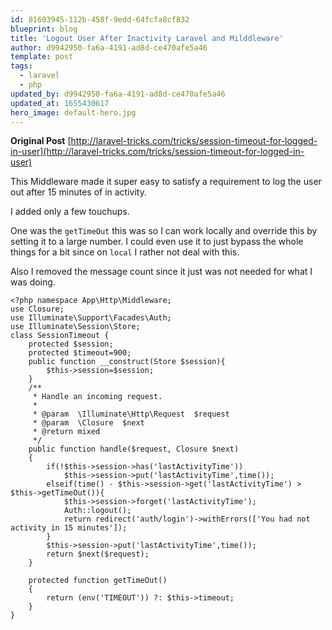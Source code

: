 ```yaml
---
id: 81603945-112b-458f-9edd-64fcfa8cf832
blueprint: blog
title: 'Logout User After Inactivity Laravel and Milddleware'
author: d9942950-fa6a-4191-ad8d-ce470afe5a46
template: post
tags:
  - laravel
  - php
updated_by: d9942950-fa6a-4191-ad8d-ce470afe5a46
updated_at: 1655430617
hero_image: default-hero.jpg
---
```

**Original Post** [http://laravel-tricks.com/tricks/session-timeout-for-logged-in-user](http://laravel-tricks.com/tricks/session-timeout-for-logged-in-user)

This Middleware made it super easy to satisfy a requirement to log the user out after 15 minutes of in activity.

I added only a few touchups.

One was the `getTimeOut` this was so I can work locally and override this by setting it to a large number.  I could even use it to just bypass the whole things for a bit since on `local` I rather not deal with this. 

Also I removed the message count since it just was not needed for what I was doing.


~~~
<?php namespace App\Http\Middleware;
use Closure;
use Illuminate\Support\Facades\Auth;
use Illuminate\Session\Store;
class SessionTimeout {
    protected $session;
    protected $timeout=900;
    public function __construct(Store $session){
        $this->session=$session;
    }
    /**
     * Handle an incoming request.
     *
     * @param  \Illuminate\Http\Request  $request
     * @param  \Closure  $next
     * @return mixed
     */
    public function handle($request, Closure $next)
    {
        if(!$this->session->has('lastActivityTime'))
            $this->session->put('lastActivityTime',time());
        elseif(time() - $this->session->get('lastActivityTime') > $this->getTimeOut()){
            $this->session->forget('lastActivityTime');
            Auth::logout();
            return redirect('auth/login')->withErrors(['You had not activity in 15 minutes']);
        }
        $this->session->put('lastActivityTime',time());
        return $next($request);
    }

    protected function getTimeOut()
    {
        return (env('TIMEOUT')) ?: $this->timeout;
    }
}
~~~